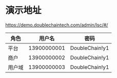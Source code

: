 
# 演示地址

https://demo.doublechaintech.com/admin/lsc/#/

| 角色        | 用户名           | 密码         |
| ------------- |:-------------:|:-------------------:|
|平台|13900000001|DoubleChain!y1|
|商户|13900000002|DoubleChain!y1|
|用户域|13900000003|DoubleChain!y1|
